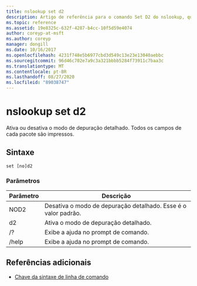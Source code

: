 ```yaml
---
title: nslookup set d2
description: Artigo de referência para o comando Set D2 do nslookup, que ativa ou desativa o modo de depuração detalhado.
ms.topic: reference
ms.assetid: 19e8325c-632f-4287-b4cc-10f5d59e4074
author: coreyp-at-msft
ms.author: coreyp
manager: dongill
ms.date: 10/16/2017
ms.openlocfilehash: 4231f748e5b6977cbd3d549c13e23e13040aebbc
ms.sourcegitcommit: 96d46c702e7a9c3a321bbbb5284f73911c7baa3c
ms.translationtype: MT
ms.contentlocale: pt-BR
ms.lasthandoff: 08/27/2020
ms.locfileid: "89038747"
---
```

# <a name="nslookup-set-d2"></a>nslookup set d2

Ativa ou desativa o modo de depuração detalhado. Todos os campos de cada pacote são impressos.

## <a name="syntax"></a>Sintaxe

```
set [no]d2
```

### <a name="parameters"></a>Parâmetros

| Parâmetro | Descrição |
| ---------- | ---------- |
| NOD2 | Desativa o modo de depuração detalhado. Esse é o valor padrão. |
| d2 | Ativa o modo de depuração detalhado. |
| /? | Exibe a ajuda no prompt de comando. |
| /help | Exibe a ajuda no prompt de comando. |

## <a name="additional-references"></a>Referências adicionais

- [Chave da sintaxe de linha de comando](command-line-syntax-key.md)
